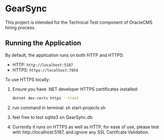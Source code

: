 # GearSync
This project is intended for the Technical Test component of OracleCMS hiring process. 


## Running the Application

By default, the application runs on both HTTP and HTTPS:
- HTTP: `http://localhost:5187`
- HTTPS: `https://localhost:7054`

To use HTTPS locally:
1. Ensure you have .NET developer HTTPS certificates installed:
   ```bash
   dotnet dev-certs https --trust

2. run command in terminal: sh start-projects.sh

3. feel free to test sqlite3 on GearSync.db

4. Currently it runs on HTTPS as well as HTTP, for ease of use, please test with http://localhost:5187, and ignore any SSL Certifcate Validation.
